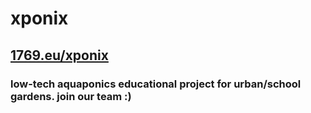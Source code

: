 # **xponix**

## [1769.eu/xponix](https://1769.eu/xponix)

### low-tech aquaponics educational project for urban/school gardens. join our team :)




